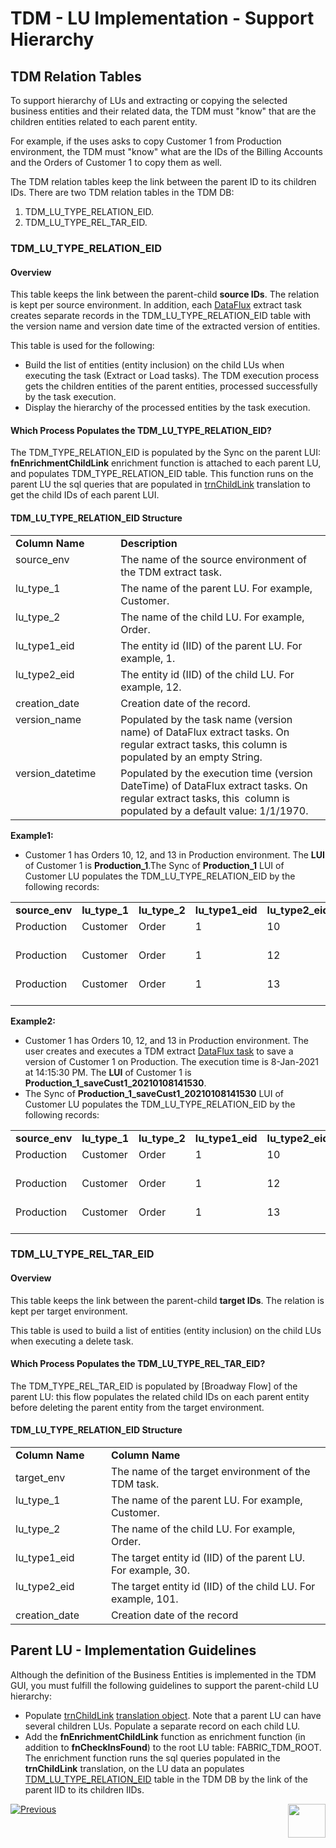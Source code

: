 # TDM - LU Implementation - Support Hierarchy 

## TDM Relation Tables

To support  hierarchy of LUs and extracting or copying the selected business entities and their related data, the TDM must "know" that are the children entities related to each parent entity.

For example, if the uses asks to copy Customer 1 from Production environment, the TDM must "know" what are the IDs of the Billing Accounts and the Orders of Customer 1 to copy them as well. 

The TDM relation tables keep the link between the parent ID to its children IDs. There are two TDM relation tables in the TDM DB:

1. TDM_LU_TYPE_RELATION_EID.
2. TDM_LU_TYPE_REL_TAR_EID.

### TDM_LU_TYPE_RELATION_EID

#### Overview

This table keeps the link between the parent-child **source IDs**. The relation is kept per source environment. In addition, each [DataFlux](/articles/TDM/tdm_overview/02_tdm_glossary.md#data-flux) extract task creates separate records in the TDM_LU_TYPE_RELATION_EID table with the version name and version date time of the extracted version of entities.

This table is used for the following:
- Build the list of entities (entity inclusion) on the child LUs when executing the task (Extract or Load tasks). The TDM execution process gets the children entities of the parent entities, processed successfully by the task execution.
- Display the hierarchy of the processed entities by the task execution. 

#### Which Process Populates the TDM_LU_TYPE_RELATION_EID? 

The TDM_TYPE_RELATION_EID is populated by the Sync on the parent LUI:  **fnEnrichmentChildLink** enrichment function is attached to each parent LU, and populates TDM_TYPE_RELATION_EID table.  This function runs on the parent LU the sql queries that are populated in [trnChildLink](/articles/TDM/tdm_implementation/05_tdm_lu_implementation_general.md#trnchildlink) translation to get the child IDs of each parent LUI.

#### TDM_LU_TYPE_RELATION_EID Structure

<table width="900pxl">
<tbody>
<tr>
<td valign="top" width="200pxl"><strong>Column Name</strong></td>
<td valign="top" width="770pxl"><strong>Description</strong></td>
</tr>
<tr>
<td valign="top" width="200pxl">source_env</td>
<td valign="top" width="700pxl">The name of the source environment of the TDM extract task.</td>
</tr>
<tr>
<td valign="top" width="200pxl">lu_type_1</td>
<td valign="top" width="700pxl">The name of the parent LU. For example, Customer.</td>
</tr>
<tr>
<td valign="top" width="200pxl">lu_type_2</td>
<td valign="top" width="700pxl">The name of the child LU. For example, Order.</td>
</tr>
<tr>
<td valign="top" width="200pxl">lu_type1_eid</td>
<td valign="top" width="700pxl">The entity id (IID) of the parent LU. For example, 1.</td>
</tr>
<tr>
<td valign="top" width="200pxl">lu_type2_eid</td>
<td valign="top" width="700pxl">The entity id (IID) of the child LU. For example, 12.</td>
</tr>
<tr>
<td valign="top" width="200pxl">creation_date</td>
<td valign="top" width="700pxl">Creation date of the record.</td>
</tr>
<tr>
<td valign="top" width="200pxl">version_name</td>
<td valign="top" width="700pxl">Populated by the task name (version name) of DataFlux extract tasks. On regular extract tasks, this column is populated by an empty String.</td>
</tr>
<tr>
<td valign="top" width="200pxl">version_datetime</td>
<td valign="top" width="700pxl">Populated by the execution time (version DateTime) of DataFlux extract tasks. On regular extract tasks, this&nbsp; column is populated by a default value: 1/1/1970.</td>
</tr>
</tbody>
</table>

**Example1:**

- Customer 1 has Orders 10, 12, and 13 in Production environment. The **LUI** of Customer 1 is **Production_1**.The Sync of **Production_1** LUI of Customer LU populates the TDM_LU_TYPE_RELATION_EID by the following records:

<table width="900pxl">
<tbody>
<tr>
<td valign="top" width="100pxl"><strong>source_env</strong></td>
<td valign="top" width="100pxl"><strong>lu_type_1</strong></td>
<td valign="top" width="100pxl"><strong>lu_type_2</strong></td>
<td valign="top" width="100pxl"><strong>lu_type1_eid</strong></td>
<td valign="top" width="100pxl"><strong>lu_type2_eid</strong></td>
<td valign="top" width="150pxl"><strong>creation_date</strong></td>
<td valign="top" width="100pxl"><strong>version_name</strong></td>
<td valign="top" width="150pxl"><strong>version_datetime</strong></td>
</tr>
<tr>
<td valign="top" width="100pxl">Production</td>
<td valign="top" width="100pxl">Customer</td>
<td valign="top" width="100pxl">Order</td>
<td valign="top" width="100pxl">1</td>
<td valign="top" width="100pxl">10</td>
<td valign="top" width="150pxl">1/8/2021 13:31</td>
<td valign="top" width="100pxl">&nbsp;</td>
<td valign="top" width="150pxl">1/1/1970 00:00</td>
</tr>
<tr>
<td valign="top" width="100pxl">Production</td>
<td valign="top" width="100pxl">Customer</td>
<td valign="top" width="100pxl">Order</td>
<td valign="top" width="100pxl">1</td>
<td valign="top" width="110pxl">12</td>
<td valign="top" width="150pxl">1/8/2021 13:31</td>
<td valign="top" width="100pxl">&nbsp;</td>
<td valign="top" width="150pxl">1/1/1970 00:00</td>
</tr>
<tr>
<td valign="top" width="100pxl">Production</td>
<td valign="top" width="100pxl">Customer</td>
<td valign="top" width="100pxl">Order</td>
<td valign="top" width="100pxl">1</td>
<td valign="top" width="100pxl">13</td>
<td valign="top" width="150pxl">1/8/2021 13:31</td>
<td valign="top" width="100pxl">&nbsp;</td>
<td valign="top" width="150pxl">1/1/1970 00:00</td>
</tr>
</tbody>
</table>

**Example2:**

- Customer 1 has Orders 10, 12, and 13 in Production environment. The user creates and executes a TDM extract [DataFlux task](/articles/TDM/tdm_overview/02_tdm_glossary.md#data-flux) to save a version of Customer 1 on Production. The execution time is 8-Jan-2021 at 14:15:30 PM.  The **LUI** of Customer 1 is **Production_1_saveCust1_20210108141530**.
- The Sync of **Production_1_saveCust1_20210108141530** LUI of Customer LU populates the TDM_LU_TYPE_RELATION_EID by the following records:

<table width="900pxl">
<tbody>
<tr>
<td valign="top" width="100pxl"><strong>source_env</strong></td>
<td valign="top" width="100pxl"><strong>lu_type_1</strong></td>
<td valign="top" width="100pxl"><strong>lu_type_2</strong></td>
<td valign="top" width="100pxl"><strong>lu_type1_eid</strong></td>
<td valign="top" width="100pxl"><strong>lu_type2_eid</strong></td>
<td valign="top" width="150pxl"><strong>creation_date</strong></td>
<td valign="top" width="100pxl"><strong>version_name</strong></td>
<td valign="top" width="150pxl"><strong>version_datetime</strong></td>
</tr>
<tr>
<td valign="top" width="100pxl">Production</td>
<td valign="top" width="100pxl">Customer</td>
<td valign="top" width="100pxl">Order</td>
<td valign="top" width="100pxl">1</td>
<td valign="top" width="100pxl">10</td>
<td valign="top" width="150pxl">1/8/2021 14:15:30</td>
<td valign="top" width="100pxl">saveCust1</td>
<td valign="top" width="150pxl">1/8/2021 14:15:30</td>
</tr>
<tr>
<td valign="top" width="100pxl">Production</td>
<td valign="top" width="100pxl">Customer</td>
<td valign="top" width="100pxl">Order</td>
<td valign="top" width="100pxl">1</td>
<td valign="top" width="100pxl">12</td>
<td valign="top" width="150pxl">1/8/2021 14:15:30</td>
<td valign="top" width="100pxl">saveCust1</td>
<td valign="top" width="150pxl">1/8/2021 14:15:30</td>
</tr>
<tr>
<td valign="top" width="100pxl">Production</td>
<td valign="top" width="100pxl">Customer</td>
<td valign="top" width="100pxl">Order</td>
<td valign="top" width="100pxl">1</td>
<td valign="top" width="100pxl">13</td>
<td valign="top" width="150pxl">1/8/2021 14:15:30</td>
<td valign="top" width="100pxl">saveCust1</td>
<td valign="top" width="150pxl">1/8/2021 14:15:30</td>
</tr>
</tbody>
</table>



### TDM_LU_TYPE_REL_TAR_EID

#### Overview

This table keeps the link between the parent-child **target IDs**. The relation is kept per target environment. 

This table is used to build a list of entities (entity inclusion) on the child LUs when executing a delete task. 

#### Which Process Populates the TDM_LU_TYPE_REL_TAR_EID? 

The TDM_TYPE_REL_TAR_EID is populated by [Broadway Flow] of the parent LU: this flow populates the related child IDs on each parent entity before deleting the parent entity  from the target environment. 

#### TDM_LU_TYPE_RELATION_EID Structure

<table width="900pxl">
<tbody>
<tr>
<td valign="top" width="200pxl"><strong>Column Name</strong></td>
<td valign="top" width="770pxl"><strong>Column Name</strong></td>
</tr>
<tr>
<td>target_env</td>
<td valign="top" width="700pxl">The name of the target environment of the TDM task.</td>
</tr>
<tr>
<td valign="top" width="200pxl">lu_type_1</td>
<td valign="top" width="700pxl">The name of the parent LU. For example, Customer.</td>
</tr>
<tr>
<td valign="top" width="200pxl">lu_type_2</td>
<td valign="top" width="700pxl">The name of the child LU. For example, Order.</td>
</tr>
<tr>
<td valign="top" width="200pxl">lu_type1_eid</td>
<td valign="top" width="700pxl">The target entity id (IID) of the parent LU. For example, 30.</td>
</tr>
<tr>
<td valign="top" width="200pxl">lu_type2_eid</td>
<td valign="top" width="700pxl">The target entity id (IID) of the child LU. For example, 101.</td>
</tr>
<tr>
<td valign="top" width="200pxl">creation_date</td>
<td valign="top" width="700pxl">Creation date of the record</td>
</tr>
</tbody>
</table>

## Parent LU - Implementation Guidelines 

Although the definition of the Business Entities is implemented in the TDM GUI, you must fulfill the following guidelines to support the parent-child LU hierarchy:

- Populate [trnChildLink](/articles/TDM/tdm_implementation/05_tdm_lu_implementation_general.md#trnchildlink) [translation object](/articles/09_translations/01_translations_overview_and_use_cases.md). Note that a parent LU can have several children LUs. Populate a separate record on each child LU. 
-  Add the **fnEnrichmentChildLink** function as enrichment function (in addition to **fnCheckInsFound**) to the root LU table: FABRIC_TDM_ROOT. The enrichment function runs the sql queries populated in the **trnChildLink** translation, on the LU data an  populates [TDM_LU_TYPE_RELATION_EID](#tdm_lu_type_relation_eid)  table in the TDM DB by the link of the parent IID to its children IIDs.



[![Previous](/articles/images/Previous.png)](05_tdm_lu_implementation_general.md)[<img align="right" width="60" height="54" src="/articles/images/Next.png">](06_tdm_implementation_parameters_handling.md)
